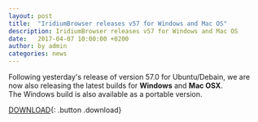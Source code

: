 ```yaml
---
layout: post
title:  "IridiumBrowser releases v57 for Windows and Mac OS"
description: IridiumBrowser releases v57 for Windows and Mac OS
date:   2017-04-07 10:00:00 +0200
author:	by admin
categories: news
---
```


Following yesterday's release of version 57.0 for Ubuntu/Debain, we are now also releasing the latest builds for **Windows** and **Mac OSX**.     
The Windows build is also available as a portable version.     
<!--break-->
      
[DOWNLOAD](/downloads/index.html "Download IridiumBrowser v57"){: .button .download}     
